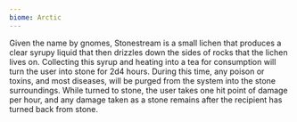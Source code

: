 ```yaml
---
biome: Arctic
---
```

Given the name by gnomes, Stonestream is a small lichen that produces a clear syrupy liquid that then drizzles down the sides of rocks that the lichen lives on. Collecting this syrup and heating into a tea for consumption will turn the user into stone for 2d4 hours. During this time, any poison or toxins, and most diseases, will be purged from the system into the stone surroundings. While turned to stone, the user takes one hit point of damage per hour, and any damage taken as a stone remains after the recipient has turned back from stone. 

